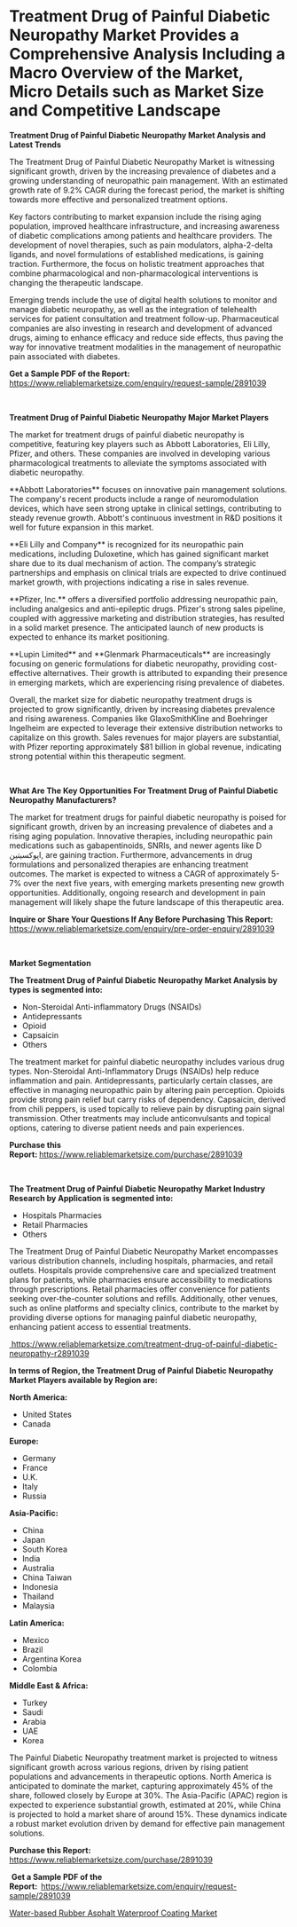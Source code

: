 <p><h1>Treatment Drug of Painful Diabetic Neuropathy Market Provides a Comprehensive Analysis Including a Macro Overview of the Market, Micro Details such as Market Size and Competitive Landscape</h1></p><p><strong>Treatment Drug of Painful Diabetic Neuropathy Market Analysis and Latest Trends</strong></p>
<p><p>The Treatment Drug of Painful Diabetic Neuropathy Market is witnessing significant growth, driven by the increasing prevalence of diabetes and a growing understanding of neuropathic pain management. With an estimated growth rate of 9.2% CAGR during the forecast period, the market is shifting towards more effective and personalized treatment options. </p><p>Key factors contributing to market expansion include the rising aging population, improved healthcare infrastructure, and increasing awareness of diabetic complications among patients and healthcare providers. The development of novel therapies, such as pain modulators, alpha-2-delta ligands, and novel formulations of established medications, is gaining traction. Furthermore, the focus on holistic treatment approaches that combine pharmacological and non-pharmacological interventions is changing the therapeutic landscape.</p><p>Emerging trends include the use of digital health solutions to monitor and manage diabetic neuropathy, as well as the integration of telehealth services for patient consultation and treatment follow-up. Pharmaceutical companies are also investing in research and development of advanced drugs, aiming to enhance efficacy and reduce side effects, thus paving the way for innovative treatment modalities in the management of neuropathic pain associated with diabetes.</p></p>
<p><strong>Get a Sample PDF of the Report:&nbsp;</strong> <a href="https://www.reliablemarketsize.com/enquiry/request-sample/2891039?utm_campaign=3530&utm_medium=2&utm_source=Github&utm_content=ia&utm_term=14032025&utm_id=treatment-drug-of-painful-diabetic-neuropathy">https://www.reliablemarketsize.com/enquiry/request-sample/2891039</a></p>
<p>&nbsp;</p>
<p><strong>Treatment Drug of Painful Diabetic Neuropathy Major Market Players</strong></p>
<p><p>The market for treatment drugs of painful diabetic neuropathy is competitive, featuring key players such as Abbott Laboratories, Eli Lilly, Pfizer, and others. These companies are involved in developing various pharmacological treatments to alleviate the symptoms associated with diabetic neuropathy.</p><p>**Abbott Laboratories** focuses on innovative pain management solutions. The company's recent products include a range of neuromodulation devices, which have seen strong uptake in clinical settings, contributing to steady revenue growth. Abbott's continuous investment in R&D positions it well for future expansion in this market.</p><p>**Eli Lilly and Company** is recognized for its neuropathic pain medications, including Duloxetine, which has gained significant market share due to its dual mechanism of action. The company’s strategic partnerships and emphasis on clinical trials are expected to drive continued market growth, with projections indicating a rise in sales revenue.</p><p>**Pfizer, Inc.** offers a diversified portfolio addressing neuropathic pain, including analgesics and anti-epileptic drugs. Pfizer's strong sales pipeline, coupled with aggressive marketing and distribution strategies, has resulted in a solid market presence. The anticipated launch of new products is expected to enhance its market positioning.</p><p>**Lupin Limited** and **Glenmark Pharmaceuticals** are increasingly focusing on generic formulations for diabetic neuropathy, providing cost-effective alternatives. Their growth is attributed to expanding their presence in emerging markets, which are experiencing rising prevalence of diabetes.</p><p>Overall, the market size for diabetic neuropathy treatment drugs is projected to grow significantly, driven by increasing diabetes prevalence and rising awareness. Companies like GlaxoSmithKline and Boehringer Ingelheim are expected to leverage their extensive distribution networks to capitalize on this growth. Sales revenues for major players are substantial, with Pfizer reporting approximately $81 billion in global revenue, indicating strong potential within this therapeutic segment.</p></p>
<p>&nbsp;</p>
<p><strong>What Are The Key Opportunities For Treatment Drug of Painful Diabetic Neuropathy Manufacturers?</strong></p>
<p><p>The market for treatment drugs for painful diabetic neuropathy is poised for significant growth, driven by an increasing prevalence of diabetes and a rising aging population. Innovative therapies, including neuropathic pain medications such as gabapentinoids, SNRIs, and newer agents like D اپوکسیتین, are gaining traction. Furthermore, advancements in drug formulations and personalized therapies are enhancing treatment outcomes. The market is expected to witness a CAGR of approximately 5-7% over the next five years, with emerging markets presenting new growth opportunities. Additionally, ongoing research and development in pain management will likely shape the future landscape of this therapeutic area.</p></p>
<p><strong>Inquire or Share Your Questions If Any Before Purchasing This Report:</strong> <a href="https://www.reliablemarketsize.com/enquiry/pre-order-enquiry/2891039?utm_campaign=3530&utm_medium=2&utm_source=Github&utm_content=ia&utm_term=14032025&utm_id=treatment-drug-of-painful-diabetic-neuropathy">https://www.reliablemarketsize.com/enquiry/pre-order-enquiry/2891039</a></p>
<p>&nbsp;</p>
<p><strong>Market Segmentation</strong></p>
<p><strong>The Treatment Drug of Painful Diabetic Neuropathy Market Analysis by types is segmented into:</strong></p>
<p><ul><li>Non-Steroidal Anti-inflammatory Drugs (NSAIDs)</li><li>Antidepressants</li><li>Opioid</li><li>Capsaicin</li><li>Others</li></ul></p>
<p><p>The treatment market for painful diabetic neuropathy includes various drug types. Non-Steroidal Anti-Inflammatory Drugs (NSAIDs) help reduce inflammation and pain. Antidepressants, particularly certain classes, are effective in managing neuropathic pain by altering pain perception. Opioids provide strong pain relief but carry risks of dependency. Capsaicin, derived from chili peppers, is used topically to relieve pain by disrupting pain signal transmission. Other treatments may include anticonvulsants and topical options, catering to diverse patient needs and pain experiences.</p></p>
<p><strong>Purchase this Report:&nbsp;</strong><a href="https://www.reliablemarketsize.com/purchase/2891039?utm_campaign=3530&utm_medium=2&utm_source=Github&utm_content=ia&utm_term=14032025&utm_id=treatment-drug-of-painful-diabetic-neuropathy">https://www.reliablemarketsize.com/purchase/2891039</a></p>
<p>&nbsp;</p>
<p><strong>The Treatment Drug of Painful Diabetic Neuropathy Market Industry Research by Application is segmented into:</strong></p>
<p><ul><li>Hospitals Pharmacies</li><li>Retail Pharmacies</li><li>Others</li></ul></p>
<p><p>The Treatment Drug of Painful Diabetic Neuropathy Market encompasses various distribution channels, including hospitals, pharmacies, and retail outlets. Hospitals provide comprehensive care and specialized treatment plans for patients, while pharmacies ensure accessibility to medications through prescriptions. Retail pharmacies offer convenience for patients seeking over-the-counter solutions and refills. Additionally, other venues, such as online platforms and specialty clinics, contribute to the market by providing diverse options for managing painful diabetic neuropathy, enhancing patient access to essential treatments.</p></p>
<p><a href="https://www.reliablemarketsize.com/treatment-drug-of-painful-diabetic-neuropathy-r2891039?utm_campaign=3530&utm_medium=2&utm_source=Github&utm_content=ia&utm_term=14032025&utm_id=treatment-drug-of-painful-diabetic-neuropathy">&nbsp;https://www.reliablemarketsize.com/treatment-drug-of-painful-diabetic-neuropathy-r2891039</a></p>
<p><strong>In terms of Region, the Treatment Drug of Painful Diabetic Neuropathy Market Players available by Region are:</strong></p>
<p>
    <p> <strong> North America: </strong>
        <ul>
            <li>United States</li>
            <li>Canada</li>
        </ul>
        </p> 
    <p> <strong> Europe: </strong>
        <ul>
            <li>Germany</li>
            <li>France</li>
            <li>U.K.</li>
            <li>Italy</li>
            <li>Russia</li>
        </ul>
        </p> 
    <p> <strong> Asia-Pacific: </strong>
        <ul>
            <li>China</li>
            <li>Japan</li>
            <li>South Korea</li>
            <li>India</li>
            <li>Australia</li>
            <li>China Taiwan</li>
            <li>Indonesia</li>
            <li>Thailand</li>
            <li>Malaysia</li>
        </ul>
        </p> 
    <p> <strong> Latin America: </strong>
        <ul>
            <li>Mexico</li>
            <li>Brazil</li>
            <li>Argentina Korea</li>
            <li>Colombia</li>
        </ul>
        </p> 
    <p> <strong> Middle East & Africa: </strong>
        <ul>
            <li>Turkey</li>
            <li>Saudi</li>
            <li>Arabia</li>
            <li>UAE</li>
            <li>Korea</li>
        </ul>
    </p>
    </p>
<p><p>The Painful Diabetic Neuropathy treatment market is projected to witness significant growth across various regions, driven by rising patient populations and advancements in therapeutic options. North America is anticipated to dominate the market, capturing approximately 45% of the share, followed closely by Europe at 30%. The Asia-Pacific (APAC) region is expected to experience substantial growth, estimated at 20%, while China is projected to hold a market share of around 15%. These dynamics indicate a robust market evolution driven by demand for effective pain management solutions.</p></p>
<p><strong>Purchase this Report: </strong><a href="https://www.reliablemarketsize.com/purchase/2891039?utm_campaign=3530&utm_medium=2&utm_source=Github&utm_content=ia&utm_term=14032025&utm_id=treatment-drug-of-painful-diabetic-neuropathy">https://www.reliablemarketsize.com/purchase/2891039</a></p>
<p>&nbsp;<strong>Get a Sample PDF of the Report:&nbsp;&nbsp;</strong><a href="https://www.reliablemarketsize.com/enquiry/request-sample/2891039?utm_campaign=3530&utm_medium=2&utm_source=Github&utm_content=ia&utm_term=14032025&utm_id=treatment-drug-of-painful-diabetic-neuropathy">https://www.reliablemarketsize.com/enquiry/request-sample/2891039</a></p>
<p><strong></strong></p>
<p><p><a href="https://github.com/kaidaloeckf7/Market-Research-Report-List-1/blob/main/water-based-rubber-asphalt-waterproof-coating-market.md?utm_campaign=3530&utm_medium=2&utm_source=Github&utm_content=ia&utm_term=14032025&utm_id=treatment-drug-of-painful-diabetic-neuropathy">Water-based Rubber Asphalt Waterproof Coating Market</a></p></p>